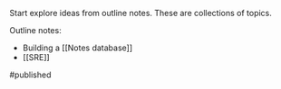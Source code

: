 Start explore ideas from outline notes. These are collections of topics. 

Outline notes:
- Building a [[Notes database]]
- [[SRE]]


#published 
